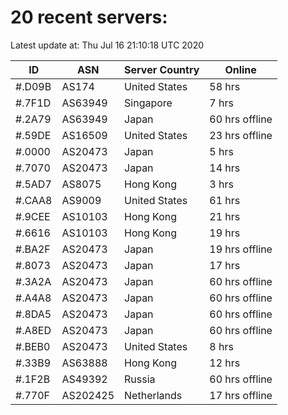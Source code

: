 # 20 recent servers:

Latest update at: Thu Jul 16 21:10:18 UTC 2020

| ID | ASN | Server Country | Online |
| -- | --- | -------------- | ------ |
| #.D09B | AS174 | United States | 58 hrs |
| #.7F1D | AS63949 | Singapore | 7 hrs |
| #.2A79 | AS63949 | Japan | 60 hrs offline |
| #.59DE | AS16509 | United States | 23 hrs offline |
| #.0000 | AS20473 | Japan | 5 hrs |
| #.7070 | AS20473 | Japan | 14 hrs |
| #.5AD7 | AS8075 | Hong Kong | 3 hrs |
| #.CAA8 | AS9009 | United States | 61 hrs |
| #.9CEE | AS10103 | Hong Kong | 21 hrs |
| #.6616 | AS10103 | Hong Kong | 19 hrs |
| #.BA2F | AS20473 | Japan | 19 hrs offline |
| #.8073 | AS20473 | Japan | 17 hrs |
| #.3A2A | AS20473 | Japan | 60 hrs offline |
| #.A4A8 | AS20473 | Japan | 60 hrs offline |
| #.8DA5 | AS20473 | Japan | 60 hrs offline |
| #.A8ED | AS20473 | Japan | 60 hrs offline |
| #.BEB0 | AS20473 | United States | 8 hrs |
| #.33B9 | AS63888 | Hong Kong | 12 hrs |
| #.1F2B | AS49392 | Russia | 60 hrs offline |
| #.770F | AS202425 | Netherlands | 17 hrs offline |

